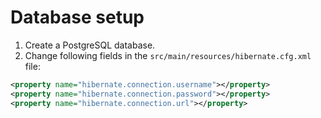 # Database setup
1. Create a PostgreSQL database.
2. Change following fields in the `src/main/resources/hibernate.cfg.xml` file:
```xml
<property name="hibernate.connection.username"></property>
<property name="hibernate.connection.password"></property>
<property name="hibernate.connection.url"></property>
```

